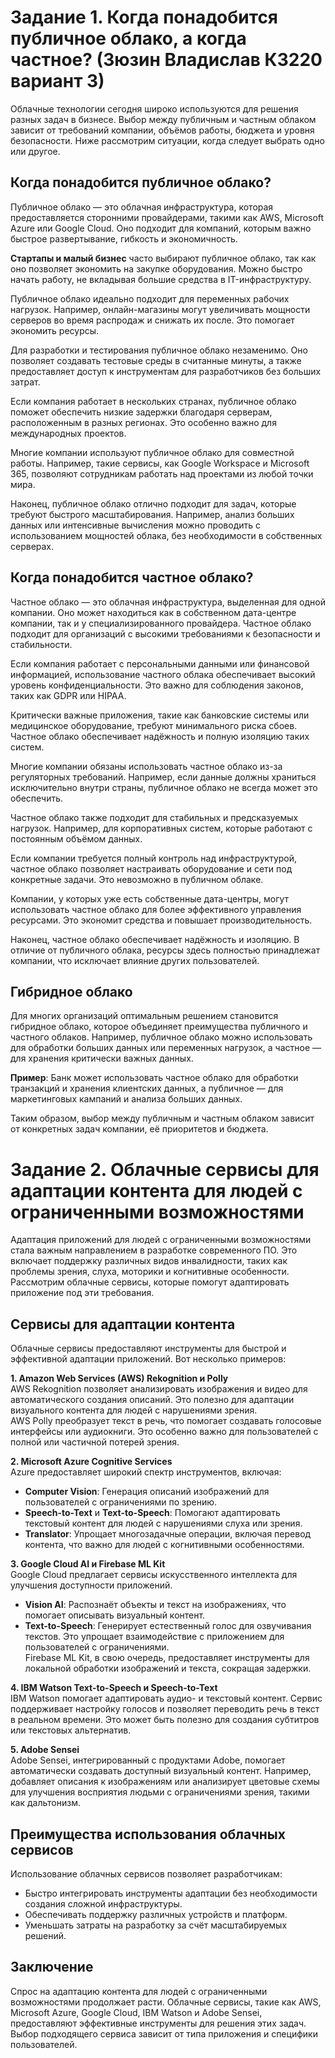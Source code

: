 # Задание 1. Когда понадобится публичное облако, а когда частное? (Зюзин Владислав К3220 вариант 3)

Облачные технологии сегодня широко используются для решения разных задач в бизнесе. Выбор между публичным и частным облаком зависит от требований компании, объёмов работы, бюджета и уровня безопасности. Ниже рассмотрим ситуации, когда следует выбрать одно или другое.

## Когда понадобится публичное облако?

Публичное облако — это облачная инфраструктура, которая предоставляется сторонними провайдерами, такими как AWS, Microsoft Azure или Google Cloud. Оно подходит для компаний, которым важно быстрое развертывание, гибкость и экономичность.

**Стартапы и малый бизнес** часто выбирают публичное облако, так как оно позволяет экономить на закупке оборудования. Можно быстро начать работу, не вкладывая большие средства в IT-инфраструктуру.

Публичное облако идеально подходит для переменных рабочих нагрузок. Например, онлайн-магазины могут увеличивать мощности серверов во время распродаж и снижать их после. Это помогает экономить ресурсы.

Для разработки и тестирования публичное облако незаменимо. Оно позволяет создавать тестовые среды в считанные минуты, а также предоставляет доступ к инструментам для разработчиков без больших затрат.

Если компания работает в нескольких странах, публичное облако поможет обеспечить низкие задержки благодаря серверам, расположенным в разных регионах. Это особенно важно для международных проектов.

Многие компании используют публичное облако для совместной работы. Например, такие сервисы, как Google Workspace и Microsoft 365, позволяют сотрудникам работать над проектами из любой точки мира.

Наконец, публичное облако отлично подходит для задач, которые требуют быстрого масштабирования. Например, анализ больших данных или интенсивные вычисления можно проводить с использованием мощностей облака, без необходимости в собственных серверах.

## Когда понадобится частное облако?

Частное облако — это облачная инфраструктура, выделенная для одной компании. Оно может находиться как в собственном дата-центре компании, так и у специализированного провайдера. Частное облако подходит для организаций с высокими требованиями к безопасности и стабильности.

Если компания работает с персональными данными или финансовой информацией, использование частного облака обеспечивает высокий уровень конфиденциальности. Это важно для соблюдения законов, таких как GDPR или HIPAA.

Критически важные приложения, такие как банковские системы или медицинское оборудование, требуют минимального риска сбоев. Частное облако обеспечивает надёжность и полную изоляцию таких систем.

Многие компании обязаны использовать частное облако из-за регуляторных требований. Например, если данные должны храниться исключительно внутри страны, публичное облако не всегда может это обеспечить.

Частное облако также подходит для стабильных и предсказуемых нагрузок. Например, для корпоративных систем, которые работают с постоянным объёмом данных.

Если компании требуется полный контроль над инфраструктурой, частное облако позволяет настраивать оборудование и сети под конкретные задачи. Это невозможно в публичном облаке.

Компании, у которых уже есть собственные дата-центры, могут использовать частное облако для более эффективного управления ресурсами. Это экономит средства и повышает производительность.

Наконец, частное облако обеспечивает надёжность и изоляцию. В отличие от публичного облака, ресурсы здесь полностью принадлежат компании, что исключает влияние других пользователей.

## Гибридное облако

Для многих организаций оптимальным решением становится гибридное облако, которое объединяет преимущества публичного и частного облаков. Например, публичное облако можно использовать для обработки больших данных или переменных нагрузок, а частное — для хранения критически важных данных. 

**Пример**: Банк может использовать частное облако для обработки транзакций и хранения клиентских данных, а публичное — для маркетинговых кампаний и анализа больших данных.

Таким образом, выбор между публичным и частным облаком зависит от конкретных задач компании, её приоритетов и бюджета.

# Задание 2. Облачные сервисы для адаптации контента для людей с ограниченными возможностями 

Адаптация приложений для людей с ограниченными возможностями стала важным направлением в разработке современного ПО. Это включает поддержку различных видов инвалидности, таких как проблемы зрения, слуха, моторики и когнитивные особенности. Рассмотрим облачные сервисы, которые помогут адаптировать приложение под эти требования.

## Сервисы для адаптации контента

Облачные сервисы предоставляют инструменты для быстрой и эффективной адаптации приложений. Вот несколько примеров:

**1. Amazon Web Services (AWS) Rekognition и Polly**  
AWS Rekognition позволяет анализировать изображения и видео для автоматического создания описаний. Это полезно для адаптации визуального контента для людей с нарушениями зрения.  
AWS Polly преобразует текст в речь, что помогает создавать голосовые интерфейсы или аудиокниги. Это особенно важно для пользователей с полной или частичной потерей зрения.

**2. Microsoft Azure Cognitive Services**  
Azure предоставляет широкий спектр инструментов, включая:
- **Computer Vision**: Генерация описаний изображений для пользователей с ограничениями по зрению.  
- **Speech-to-Text** и **Text-to-Speech**: Помогают адаптировать текстовый контент для людей с нарушениями слуха или зрения.  
- **Translator**: Упрощает многозадачные операции, включая перевод контента, что важно для людей с когнитивными особенностями.

**3. Google Cloud AI и Firebase ML Kit**  
Google Cloud предлагает сервисы искусственного интеллекта для улучшения доступности приложений.  
- **Vision AI**: Распознаёт объекты и текст на изображениях, что помогает описывать визуальный контент.  
- **Text-to-Speech**: Генерирует естественный голос для озвучивания текстов. Это упрощает взаимодействие с приложением для пользователей с ограничениями.  
Firebase ML Kit, в свою очередь, предоставляет инструменты для локальной обработки изображений и текста, сокращая задержки.

**4. IBM Watson Text-to-Speech и Speech-to-Text**  
IBM Watson помогает адаптировать аудио- и текстовый контент. Сервис поддерживает настройку голосов и позволяет переводить речь в текст в реальном времени. Это может быть полезно для создания субтитров или текстовых альтернатив.

**5. Adobe Sensei**  
Adobe Sensei, интегрированный с продуктами Adobe, помогает автоматически создавать доступный визуальный контент. Например, добавляет описания к изображениям или анализирует цветовые схемы для улучшения восприятия людьми с ограничениями зрения, такими как дальтонизм.

## Преимущества использования облачных сервисов

Использование облачных сервисов позволяет разработчикам:
- Быстро интегрировать инструменты адаптации без необходимости создания сложной инфраструктуры.  
- Обеспечивать поддержку различных устройств и платформ.  
- Уменьшать затраты на разработку за счёт масштабируемых решений.  

## Заключение

Спрос на адаптацию контента для людей с ограниченными возможностями продолжает расти. Облачные сервисы, такие как AWS, Microsoft Azure, Google Cloud, IBM Watson и Adobe Sensei, предоставляют эффективные инструменты для решения этих задач. Выбор подходящего сервиса зависит от типа приложения и специфики пользователей.


